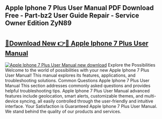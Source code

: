 ## Apple Iphone 7 Plus User Manual PDF Download Free - Part-bz2 User Guide Repair - Service Owner Edition ZyN89

# <h2><a href="http://cf2285.oget.top/?id=Apple+Iphone+7+Plus+User+Manual">🔗Download New 👉🔴 Apple Iphone 7 Plus User Manual</a></h2>

[![Apple Iphone 7 Plus User Manual new download](https://i.imgur.com/5g1atiW.png)](http://cf2285.oget.top/?id=Apple+Iphone+7+Plus+User+Manual)
Explore the Possibilities Welcome to the world of possibilities with your new Apple Iphone 7 Plus User Manual! This manual explores its features, applications, and troubleshooting solutions. Common Questions Apple Iphone 7 Plus User Manual This section addresses commonly asked questions and provides helpful troubleshooting tips. Apple Iphone 7 Plus User Manual advanced features include geolocation, smart alerts, customizable themes, and multi-device syncing, all easily controlled through the user-friendly and intuitive interface. Your Satisfaction is Guaranteed Apple Iphone 7 Plus User Manual. We stand behind the quality of our products and services.
